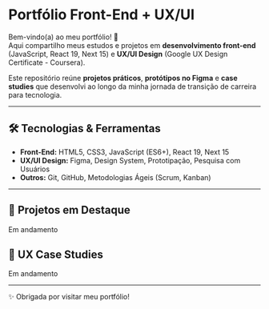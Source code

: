 # Portfólio Front-End + UX/UI

Bem-vindo(a) ao meu portfólio! 🚀  
Aqui compartilho meus estudos e projetos em **desenvolvimento front-end** (JavaScript, React 19, Next 15) e **UX/UI Design** (Google UX Design Certificate - Coursera).  

Este repositório reúne **projetos práticos**, **protótipos no Figma** e **case studies** que desenvolvi ao longo da minha jornada de transição de carreira para tecnologia.  

---

## 🛠️ Tecnologias & Ferramentas  
- **Front-End:** HTML5, CSS3, JavaScript (ES6+), React 19, Next 15  
- **UX/UI Design:** Figma, Design System, Prototipação, Pesquisa com Usuários  
- **Outros:** Git, GitHub, Metodologias Ágeis (Scrum, Kanban)  

---

## 🚀 Projetos em Destaque

Em andamento

## 🎨 UX Case Studies

Em andamento

---
✨ Obrigada por visitar meu portfólio!  
